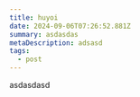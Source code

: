```yaml
---
title: huyoi
date: 2024-09-06T07:26:52.881Z
summary: asdasdas
metaDescription: adsasd
tags:
  - post
---
```

a﻿sdasdasd